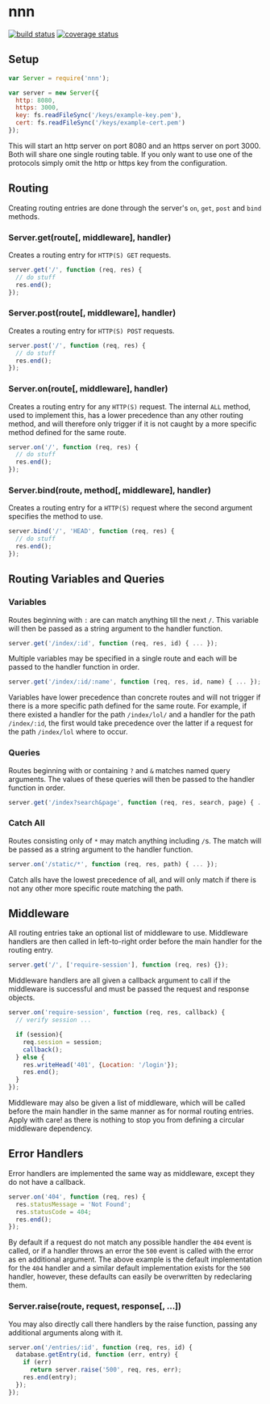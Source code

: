 # nnn
[![build status](https://secure.travis-ci.org/Thhethssmuz/nnn.svg)](http://travis-ci.org/Thhethssmuz/nnn)
[![coverage status](http://img.shields.io/coveralls/Thhethssmuz/nnn.svg)](https://coveralls.io/r/Thhethssmuz/nnn)

## Setup

```javascript
var Server = require('nnn');

var server = new Server({
  http: 8080,
  https: 3000,
  key: fs.readFileSync('/keys/example-key.pem'),
  cert: fs.readFileSync('/keys/example-cert.pem')
});
```

This will start an http server on port 8080 and an https server on port 3000. Both will share one single routing table. If you only want to use one of the protocols simply omit the http or https key from the configuration.

## Routing

Creating routing entries are done through the server's `on`, `get`, `post` and `bind` methods.

### Server.get(route[, middleware], handler)

Creates a routing entry for `HTTP(S) GET` requests.

```javascript
server.get('/', function (req, res) {
  // do stuff
  res.end();
});
```

### Server.post(route[, middleware], handler)

Creates a routing entry for `HTTP(S) POST` requests.

```javascript
server.post('/', function (req, res) {
  // do stuff
  res.end();
});
```

### Server.on(route[, middleware], handler)

Creates a routing entry for any `HTTP(S)` request. The internal `ALL` method, used to implement this, has a lower precedence than any other routing method, and will therefore only trigger if it is not caught by a more specific method defined for the same route.

```javascript
server.on('/', function (req, res) {
  // do stuff
  res.end();
});
```

### Server.bind(route, method[, middleware], handler)

Creates a routing entry for a `HTTP(S)` request where the second argument specifies the method to use.

```javascript
server.bind('/', 'HEAD', function (req, res) {
  // do stuff
  res.end();
});
```


## Routing Variables and Queries

### Variables

Routes beginning with `:` are can match anything till the next `/`. This variable will then be passed as a string argument to the handler function.

```javascript
server.get('/index/:id', function (req, res, id) { ... });
```

Multiple variables may be specified in a single route and each will be passed to the handler function in order.

```javascript
server.get('/index/:id/:name', function (req, res, id, name) { ... });
```

Variables have lower precedence than concrete routes and will not trigger if there is a more specific path defined for the same route. For example, if there existed a handler for the path `/index/lol/` and a handler for the path `/index/:id`, the first would take precedence over the latter if a request for the path `/index/lol` where to occur.

### Queries

Routes beginning with or containing `?` and `&` matches named query arguments. The values of these queries will then be passed to the handler function in order.

```javascript
server.get('/index?search&page', function (req, res, search, page) { ... });
```

### Catch All

Routes consisting only of `*` may match anything including `/`s. The match will be passed as a string argument to the handler function.

```javascript
server.on('/static/*', function (req, res, path) { ... });
```

Catch alls have the lowest precedence of all, and will only match if there is not any other more specific route matching the path.


## Middleware

All routing entries take an optional list of middleware to use. Middleware handlers are then called in left-to-right order before the main handler for the routing entry.

```javascript
server.get('/', ['require-session'], function (req, res) {});
```

Middleware handlers are all given a callback argument to call if the middleware is successful and must be passed the request and response objects.

```javascript
server.on('require-session', function (req, res, callback) {
  // verify session ...

  if (session){
    req.session = session;
    callback();
  } else {
    res.writeHead('401', {Location: '/login'});
    res.end();
  }
});
```

Middleware may also be given a list of middleware, which will be called before the main handler in the same manner as for normal routing entries. Apply with care! as there is nothing to stop you from defining a circular middleware dependency.


## Error Handlers

Error handlers are implemented the same way as middleware, except they do not have a callback.

```javascript
server.on('404', function (req, res) {
  res.statusMessage = 'Not Found';
  res.statusCode = 404;
  res.end();
});
```

By default if a request do not match any possible handler the `404` event is called, or if a handler throws an error the `500` event is called with the error as en additional argument. The above example is the default implementation for the `404` handler and a similar default implementation exists for the `500` handler, however, these defaults can easily be overwritten by redeclaring them.

### Server.raise(route, request, response[, ...])

You may also directly call there handlers by the raise function, passing any additional arguments along with it.

```javascript
server.on('/entries/:id', function (req, res, id) {
  database.getEntry(id, function (err, entry) {
    if (err)
      return server.raise('500', req, res, err);
    res.end(entry);
  });
});
```
